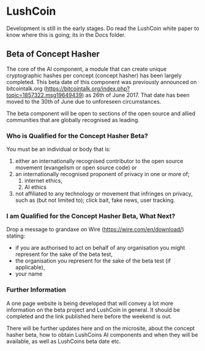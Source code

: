 # LushCoin
Development is still in the early stages.
Do read the LushCoin white paper to know where this is going; its in the Docs folder.

## Beta of Concept Hasher
The core of the AI component, a module that can create unique cryptographic hashes per concept (concept hasher) has been largely completed.
This beta date of this component was previously announced on bitcointalk.org (https://bitcointalk.org/index.php?topic=1857322.msg19649439) as 26th of June 2017. That date has been moved to the 30th of June due to unforeseen circumstances.

The beta component will be open to sections of the open source and allied communities that are globally recognised as leading.

### Who is Qualified for the Concept Hasher Beta?
You must be an individual or body that is:
1. either an internationally recognised contributor to the open source movement (evangelism or open source code) or
1. an internationally recognised proponent of privacy in one or more of;
	1. internet ethics,
	1. AI ethics
1. not affiliated to any technology or movement that infringes on privacy, such as (but not limited to); click bait, fake news, user tracking.

### I am Qualified for the Concept Hasher Beta, What Next?
Drop a message to grandaxe on Wire (https://wire.com/en/download/) stating:
* if you are authorised to act on behalf of any organisation you might represent for the sake of the beta test,
* the organisation you represent for the sake of the beta test (if applicable),
* your name

### Further Information
A one page website is being developed that will convey a lot more information on the beta project and LushCoin in general. It should be completed and the link published here before the weekend is out.

There will be further updates here and on the microsite, about the concept hasher beta, how to obtain LushCoins AI components and when they will be available, as well as LushCoins beta date etc.